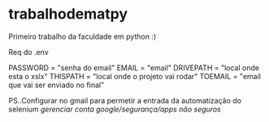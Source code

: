 # trabalhodematpy
Primeiro trabalho da faculdade em python :)

Req do .env

PASSWORD = "senha do email"
EMAIL = "email"
DRIVEPATH = "local onde esta o xslx"
THISPATH = "local onde o projeto vai rodar"
TOEMAIL = "email que vai ser enviado no final"

PS..Configurar no gmail para permetir a entrada da automatização do selenium
*gerenciar conta google/segurança/apps não seguros*
